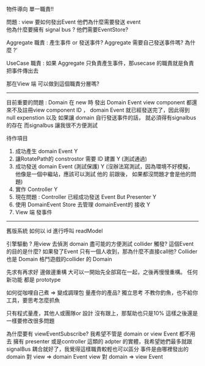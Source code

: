 
物件導向
單一職責!!

問題 : view 要如何發出Event 他們為什麼需要發送 event  
他為什麼要擁有 signal bus ? 他們需要EventStore? 

Aggregate 職責 : 產生事件 or 發送事件? 
Aggregate 需要自己發送事件嗎? 為什麼 ?'

UseCase 職責 : 如果 Aggregate 只負責產生事件，那usecase 的職責就是負責把事件傳出去

那在View 端 可以做到這個職責分層嗎?

---

目前重要的問題 : Domain 在 new 時 發出 Domain Event view component 都還來不及註冊view component ID ， domain Event 就已經發送完了，因此得到 null expenstion
以及 如果讓 domain 自行發送事件的話， 就必須得有signalbus 的存在
而signalbus 讓我很不方便測試

待作項目
1.  成功產生 domain Event  Y
2.  讓RotatePath的 constrostor 需要 ID 建置 Y (測試通過)
3.  成功發送 domain Event (測試保護) Y (沒辦法寫測試，因為環境不好模擬，他像是一個中繼站，應該可以測試 他的 前跟後， 如果都沒問題才會是他的問題)
4.  實作 Controller  Y
5.  現在問題 : Controller 已經成功發送 Event But Presenter  Y 
6.  使用 DomainEvent Store 去管理 domainEvent的 接收 Y
7.  View 端 發事件

---
舊版系統 如何以 id 進行呼叫 readModel

引擎驅動 ?  用view 去偵測 domain 
盡可能的方便測試 
collider 觸發?
這個Event 的目的是什麼?
如果發了Event 只有一個人收到，那為什麼不直接call他?
Collider 也是 Domain 
格鬥遊戲的collider 的 Domain

先求有再求好 
邊做邊重構
大可以一開始先全部寫在一起，之後再慢慢重構。
任何新功能 都是 prototype 

如何從咖哩自己煮 => 變成調理包 
量產你的產品?
獨立思考 
不教你釣魚，也不給你工具，要思考怎麼抓魚

只有程式量產，其他人或團隊or 設計 沒有跟上，那幫助也只是10% 這樣之後還是一樣要修改很多問題


為什麼要有 viewEventSubscribe? 
我希望不管是 domain or view Event 都不用去 擁有 presenter 或是controller 這類的 adpter 的實體，我希望她們最多就跟 signalBus 耦合就好了，我覺得這樣職責較輕也可以區分 事件是由哪裡發出的 domain 對 view => domain Event 
view 對 domain => view Event




